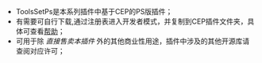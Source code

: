 + ToolsSetPs是本系列插件中基于CEP的PS版插件；
+ 有需要可自行下载,通过注册表进入开发者模式，并复制到CEP插件文件夹，具体可查看[帮助](https://ynyu01.github.io/Tools-Help/)；
+ 可用于除 _直接售卖本插件_ 外的其他商业性用途，插件中涉及的其他开源库请查阅对应许可；
